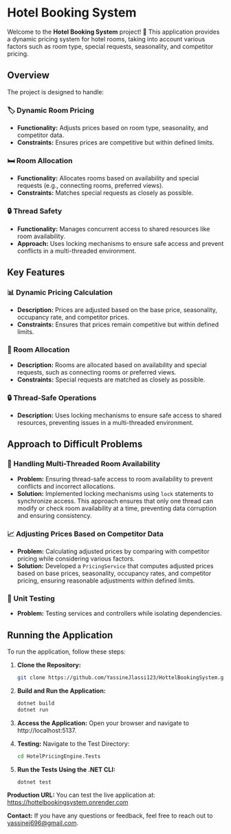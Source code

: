 # Hotel Booking System

Welcome to the **Hotel Booking System** project! 🎉 This application provides a dynamic pricing system for hotel rooms, taking into account various factors such as room type, special requests, seasonality, and competitor pricing.

## Overview

The project is designed to handle:

### 🏷️ Dynamic Room Pricing
- **Functionality:** Adjusts prices based on room type, seasonality, and competitor data.
- **Constraints:** Ensures prices are competitive but within defined limits.

### 🛏️ Room Allocation
- **Functionality:** Allocates rooms based on availability and special requests (e.g., connecting rooms, preferred views).
- **Constraints:** Matches special requests as closely as possible.

### 🔒 Thread Safety
- **Functionality:** Manages concurrent access to shared resources like room availability.
- **Approach:** Uses locking mechanisms to ensure safe access and prevent conflicts in a multi-threaded environment.

## Key Features

### 📊 Dynamic Pricing Calculation
- **Description:** Prices are adjusted based on the base price, seasonality, occupancy rate, and competitor prices.
- **Constraints:** Ensures that prices remain competitive but within defined limits.

### 🛌 Room Allocation
- **Description:** Rooms are allocated based on availability and special requests, such as connecting rooms or preferred views.
- **Constraints:** Special requests are matched as closely as possible.

### 🔒 Thread-Safe Operations
- **Description:** Uses locking mechanisms to ensure safe access to shared resources, preventing issues in a multi-threaded environment.

## Approach to Difficult Problems

### 🧩 Handling Multi-Threaded Room Availability
- **Problem:** Ensuring thread-safe access to room availability to prevent conflicts and incorrect allocations.
- **Solution:** Implemented locking mechanisms using `lock` statements to synchronize access. This approach ensures that only one thread can modify or check room availability at a time, preventing data corruption and ensuring consistency.

### 📈 Adjusting Prices Based on Competitor Data
- **Problem:** Calculating adjusted prices by comparing with competitor pricing while considering various factors.
- **Solution:** Developed a `PricingService` that computes adjusted prices based on base prices, seasonality, occupancy rates, and competitor pricing, ensuring reasonable adjustments within defined limits.

### 🧪 Unit Testing 
- **Problem:** Testing services and controllers while isolating dependencies.

## Running the Application

To run the application, follow these steps:

1. **Clone the Repository:**
   ```bash
   git clone https://github.com/YassineJlassi123/HottelBookingSystem.git

2. **Build and Run the Application:**
   ```bash
   dotnet build
   dotnet run

3. **Access the Application:**
Open your browser and navigate to http://localhost:5137.

3. **Testing:**
   Navigate to the Test Directory:
   ```bash
   cd HotelPricingEngine.Tests

4. **Run the Tests Using the .NET CLI:**
   ```bash
   dotnet test

**Production URL:**
You can test the live application at: https://hottelbookingsystem.onrender.com

**Contact:**
If you have any questions or feedback, feel free to reach out to yassinej696@gmail.com.

